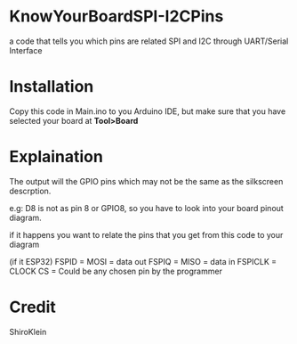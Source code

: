 # KnowYourBoardSPI-I2CPins
a code that tells you which pins are related SPI and I2C through UART/Serial Interface

# Installation
Copy this code in Main.ino to you Arduino IDE, but make sure that you have selected your board at **Tool>Board**

# Explaination 
The output will the GPIO pins which may not be the same as the silkscreen descrption.

e.g: D8 is not as pin 8 or GPIO8, so you have to look into your board pinout diagram.

if it happens you want to relate the pins that you get from this code to your diagram

(if it ESP32)
FSPID = MOSI = data out
FSPIQ = MISO = data in
FSPICLK = CLOCK
CS = Could be any chosen pin by the programmer

# Credit
ShiroKlein
